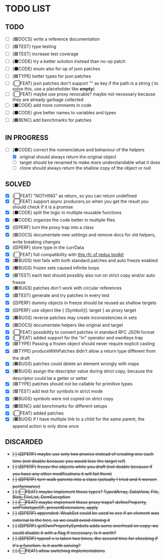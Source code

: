 # TODO LIST

## TODO

- [ ] (🟪DOCS) write a reference documentation
- [ ] (🟩TEST) type testing
- [ ] (🟩TEST) increase test coverage
- [ ] (⬛CODE) try a better solution instead than no-op patch
- [ ] (⬛CODE) enum also for op of json patches
- [ ] (🟦TYPE) better types for json patches
- [ ] (⬜FEAT) json patches don't support "" as key if the path is a string ( to solve this, use a placeholder like ___empty___)
- [ ] (⬜FEAT) maybe use proxy revocable? maybe not necessary because they are already garbage collected
- [ ] (⬛CODE) add more comments in code
- [ ] (⬛CODE) give better names to variables and types
- [ ] (🟫BENC) add benchmarks for patches

## IN PROGRESS

- [ ] (⬛CODE) correct the nomenclature and behaviour of the helpers
    - [x] original should always return the original object
    - [ ] target should be renamed to make more understandable what it does
    - [ ] clone should always return the shallow copy of the object or null

## SOLVED
- [x] (⬜FEAT) "NOTHING" as return, so you can return undefined
- [x] (⬜FEAT) support async producers,so  when you get the result you should check if it is a promise
- [x] (⬛CODE) split the logic in multiple reusable functions
- [x] (⬛CODE) organize the code better in multiple files
- [x] (🟨PERF) turn the proxy trap into a class
- [x] (🟪DOCS) documentate new settings and remove docs for old helpers, write breaking changes
- [x] (🟨PERF) store type in the currData
- [x] (⬜FEAT) full compatibility with [this rfc of redux toolkit](https://github.com/reduxjs/redux-toolkit/pull/3074)
- [x] (🟧BUGS) test fails with both standard patches and auto freeze enabled
- [x] (🟧BUGS) frozen sets caused infinite loops
- [x] (🟩TEST) each test should possibly also run on strict copy and/or auto freeze
- [x] (🟧BUGS) patches don't work with circular references
- [x] (🟩TEST) generate and try patches in every test
- [x] (🟨PERF) dummy objects in freeze should be reused as shallow targets
- [x] (🟨PERF) use object like { [Symbol()]: target } as proxy target
- [x] (🟧BUGS) reverse patches may create inconsistencies in sets
- [x] (🟪DOCS) documentate helpers like original and target
- [x] (⬜FEAT) possibility to convert patches in standard RFC JSON format
- [x] (⬜FEAT) added support for the "in" operator and ownKeys trap
- [x] (🟦TYPE) Passing a frozen object should never require explicit casting
- [x] (🟦TYPE) produceWithPatches didn't allow a return type different from the draft
- [x] (🟧BUGS) patches could delete an element wrongly with maps
- [x] (🟧BUGS) assign the descriptor value during strict copy, because the descriptor could be a getter or setter
- [x] (🟦TYPE) patches should not be callable for primitive types
- [x] (🟩TEST) add test for symbols in strict mode 
- [x] (🟧BUGS) symbols were not copied on strict copy
- [x] (🟫BENC) add benchmarks for different setups
- [x] (⬜FEAT) added patches
- [x] (🟧BUGS) if I have multiple link to a child for the same parent, the append action is only done once

## DISCARDED

- ~~[ ] (🟨PERF) maybe use only two proxies instead of creating one each time (not doable because you would lose the target ref)~~
- ~~[ ] (🟨PERF) freeze the objects while you draft (not doable because if you have any other modifications it will fail them)~~
- ~~[ ] (🟨PERF) turn walk parents into a class (actually I tried and it worsen performance)~~
- ~~[ ] (⬜FEAT) maybe implement those types? TypedArray, DataView, File, Blob, FileList, DomException~~
- ~~[ ] (⬜FEAT) maybe implement those proxy traps? defineProperty, setPrototypeOF, preventExtensions, apply~~
- ~~[ ] (🟨PERF) appended: WeakSet could be used to see if an element was external to the tree, so we could avoid cloning it~~
- ~~[ ] (🟨PERF) getOwnPropertySymbols adds some overhead on copy: we could disable it with a flag if necessary. Is it worth?~~
- ~~[ ] (🟨PERF) typeof v is taken two times, the second time for checking if it's a function. Is it worth solving?~~
- ~~[ ] (⬜FEAT) allow switching implementations~~


